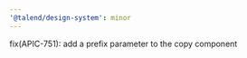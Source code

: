 ```yaml
---
'@talend/design-system': minor
---
```


fix(APIC-751): add a prefix parameter to the copy component
